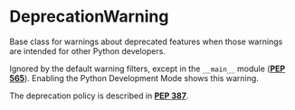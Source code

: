 # DeprecationWarning

Base class for warnings about deprecated features when those warnings are intended for other Python developers.

Ignored by the default warning filters, except in the `__main__` module ([**PEP 565**](https://peps.python.org/pep-0565/)). Enabling the Python Development Mode shows this warning.

The deprecation policy is described in [**PEP 387**](https://peps.python.org/pep-0387/).
